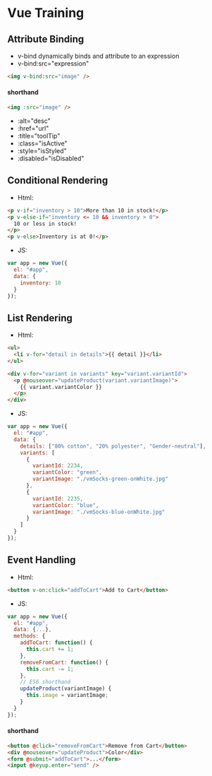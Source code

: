 # Vue Training

## Attribute Binding

- v-bind dynamically binds and attribute to an expression
- v-bind:src="expression"

```html
<img v-bind:src="image" />
```

#### shorthand

```html
<img :src="image" />
```

- :alt="desc"
- :href="url"
- :title="toolTip"
- :class="isActive"
- :style="isStyled"
- :disabled="isDisabled"

## Conditional Rendering

- Html:

```html
<p v-if="inventory > 10">More than 10 in stock!</p>
<p v-else-if="inventory <= 10 && inventory > 0">
  10 or less in stock!
</p>
<p v-else>Inventory is at 0!</p>
```

- JS:

```javascript
var app = new Vue({
  el: "#app",
  data: {
    inventory: 10
  }
});
```

## List Rendering

- Html:

```html
<ul>
  <li v-for="detail in details">{{ detail }}</li>
</ul>

<div v-for="variant in variants" key="variant.variantId">
  <p @mouseover="updateProduct(variant.variantImage)">
    {{ variant.variantColor }}
  </p>
</div>
```

- JS:

```javascript
var app = new Vue({
  el: "#app",
  data: {
    details: ["80% cotton", "20% polyester", "Gender-neutral"],
    variants: [
      {
        variantId: 2234,
        variantColor: "green",
        variantImage: "./vmSocks-green-onWhite.jpg"
      },
      {
        variantId: 2235,
        variantColor: "blue",
        variantImage: "./vmSocks-blue-onWhite.jpg"
      }
    ]
  }
});
```

## Event Handling

- Html:

```html
<button v-on:click="addToCart">Add to Cart</button>
```

- JS:

```javascript
var app = new Vue({
  el: "#app",
  data: {...},
  methods: {
    addToCart: function() {
      this.cart += 1;
    },
    removeFromCart: function() {
      this.cart -= 1;
    },
    // ES6 shorthand
    updateProduct(variantImage) {
      this.image = variantImage;
    }
  }
});
```

#### shorthand

```html
<button @click="removeFromCart">Remove from Cart</button>
<div @mouseover="updateProduct">Color</div>
<form @submit="addToCart">...</form>
<input @keyup.enter="send" />
```
